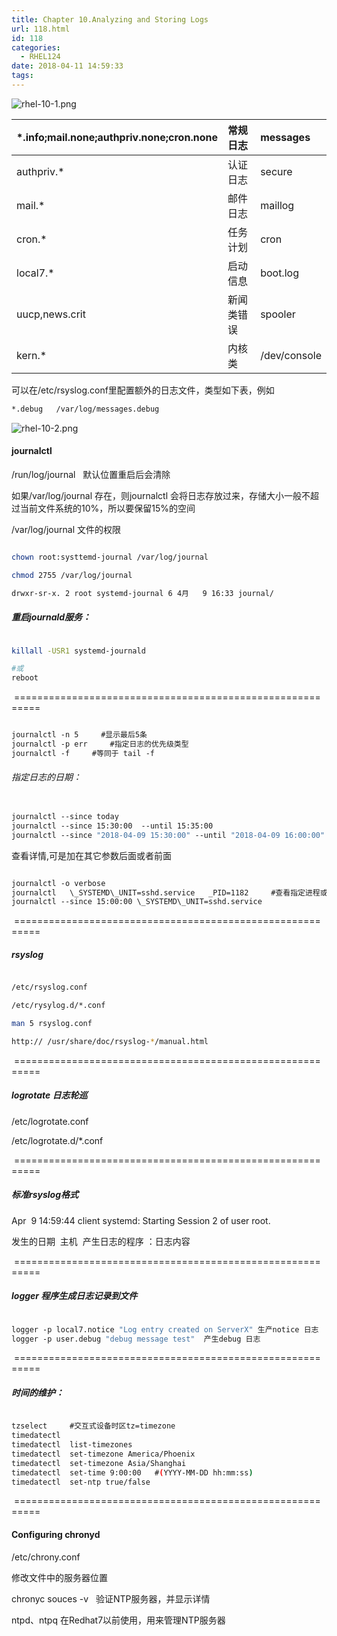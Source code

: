 ```yaml
---
title: Chapter 10.Analyzing and Storing Logs
url: 118.html
id: 118
categories:
  - RHEL124
date: 2018-04-11 14:59:33
tags:
---
```


![rhel-10-1.png](1523427823840955.png)

|*.info;mail.none;authpriv.none;cron.none|常规日志|messages|
| :-- | :-- |:--|
|authpriv.*|认证日志|secure|
|mail.*|邮件日志|maillog|
|cron.*|任务计划|cron|
|local7.*|启动信息|boot.log|
|uucp,news.crit|新闻类错误|spooler|
|kern.*|内核类|/dev/console|

可以在/etc/rsyslog.conf里配置额外的日志文件，类型如下表，例如
```bash
*.debug   /var/log/messages.debug
```
![rhel-10-2.png](1523429897556805.png)

  

#### journalctl

/run/log/journal   默认位置重启后会清除

如果/var/log/journal 存在，则journalctl 会将日志存放过来，存储大小一般不超过当前文件系统的10%，所以要保留15%的空间

/var/log/journal 文件的权限
```bash

chown root:systtemd-journal /var/log/journal

chmod 2755 /var/log/journal

drwxr-sr-x. 2 root systemd-journal 6 4月   9 16:33 journal/

```
##### 重启journald服务：

```bash

killall -USR1 systemd-journald

#或
reboot

```
 ==========================================================
```bash 

journalctl -n 5     #显示最后5条
journalctl -p err     #指定日志的优先级类型
journalctl -f     #等同于 tail -f

```
  

###### 指定日志的日期：

```bash

journalctl --since today  
journalctl --since 15:30:00  --until 15:35:00
journalctl --since "2018-04-09 15:30:00" --until "2018-04-09 16:00:00"

```  

查看详情,可是加在其它参数后面或者前面

```bash

journalctl -o verbose
journalctl   \_SYSTEMD\_UNIT=sshd.service   _PID=1182     #查看指定进程或服务的日志
journalctl --since 15:00:00 \_SYSTEMD\_UNIT=sshd.service

```  

 ==========================================================

##### rsyslog

```bash

/etc/rsyslog.conf

/etc/rysylog.d/*.conf

man 5 rsyslog.conf

http:// /usr/share/doc/rsyslog-*/manual.html

```  

 ==========================================================

##### logrotate 日志轮巡

/etc/logrotate.conf

/etc/logrotate.d/*.conf

 ==========================================================

##### 标准rsyslog格式

Apr  9 14:59:44 client systemd: Starting Session 2 of user root.

发生的日期  主机  产生日志的程序 ：日志内容

 ==========================================================

##### logger 程序生成日志记录到文件

```bash

logger -p local7.notice "Log entry created on ServerX" 生产notice 日志
logger -p user.debug "debug message test"  产生debug 日志

```  

 ==========================================================

##### 时间的维护：

```bash

tzselect     #交互式设备时区tz=timezone
timedatectl
timedatectl  list-timezones
timedatectl  set-timezone America/Phoenix
timedatectl  set-timezone Asia/Shanghai
timedatectl  set-time 9:00:00   #(YYYY-MM-DD hh:mm:ss)
timedatectl  set-ntp true/false

```  

 ========================================================== 

#### Configuring chronyd

/etc/chrony.conf

修改文件中的服务器位置

chronyc souces -v   验证NTP服务器，并显示详情

ntpd、ntpq 在Redhat7以前使用，用来管理NTP服务器
